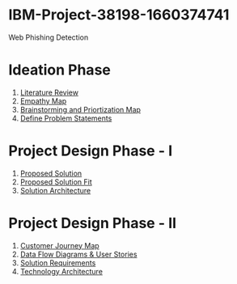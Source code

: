 # IBM-Project-38198-1660374741
Web Phishing Detection

# Ideation Phase
1) [Literature Review](https://github.com/IBM-EPBL/IBM-Project-38198-1660374741/blob/73d734c68c19c6fe558344ce76174687be7156e4/Ideation%20Phase/Web%20Phishing%20Detection%20-%20Literature%20Review.pdf)
2) [Empathy Map](https://github.com/IBM-EPBL/IBM-Project-38198-1660374741/blob/4de0ad31110b6e470caa7c27a36d2aaed4e572a8/Ideation%20Phase/Web%20Phishing%20Detection%20Empathy%20Map.pdf)
3) [Brainstorming and Priortization Map](https://github.com/IBM-EPBL/IBM-Project-38198-1660374741/blob/4de0ad31110b6e470caa7c27a36d2aaed4e572a8/Ideation%20Phase/Web%20Phising%20Detection%20-%20Brainstorm%20and%20Ideation%20Map.pdf)
4) [Define Problem Statements](https://github.com/IBM-EPBL/IBM-Project-38198-1660374741/blob/56020ac4912f5abcfea07fff3d6101558d4298aa/Pre-Development/Ideation%20Phase/Define%20Problem%20Statements.docx.pdf)

# Project Design Phase - I
1) [Proposed Solution](https://github.com/IBM-EPBL/IBM-Project-38198-1660374741/blob/56020ac4912f5abcfea07fff3d6101558d4298aa/Pre-Development/Project%20Design%20Phase%20-%20I/Proposed%20Solution.docx.pdf)
2) [Proposed Solution Fit](https://github.com/IBM-EPBL/IBM-Project-38198-1660374741/blob/56020ac4912f5abcfea07fff3d6101558d4298aa/Pre-Development/Project%20Design%20Phase%20-%20I/Proposed%20solution%20fit.pdf)
3) [Solution Architecture](https://github.com/IBM-EPBL/IBM-Project-38198-1660374741/blob/9030299faedc94e996646b7fc824d8a55af70a2c/Pre-Development/Project%20Design%20Phase%20-%20I/Solution%20Architecture.pdf)

# Project Design Phase - II
1) [Customer Journey Map](https://github.com/IBM-EPBL/IBM-Project-38198-1660374741/blob/9030299faedc94e996646b7fc824d8a55af70a2c/Pre-Development/Project%20Design%20Phase%20-%20II/Customer%20Journey%20Map.pdf)
2) [Data Flow Diagrams & User Stories](https://github.com/IBM-EPBL/IBM-Project-38198-1660374741/blob/9030299faedc94e996646b7fc824d8a55af70a2c/Pre-Development/Project%20Design%20Phase%20-%20II/Data%20Flow%20Diagrams%20and%20User%20Stories.docx.pdf)
3) [Solution Requirements](https://github.com/IBM-EPBL/IBM-Project-38198-1660374741/blob/9030299faedc94e996646b7fc824d8a55af70a2c/Pre-Development/Project%20Design%20Phase%20-%20II/Solution%20Requirements.pdf)
4) [Technology Architecture](https://github.com/IBM-EPBL/IBM-Project-38198-1660374741/blob/9030299faedc94e996646b7fc824d8a55af70a2c/Pre-Development/Project%20Design%20Phase%20-%20II/Technology%20Architecture.pdf)
